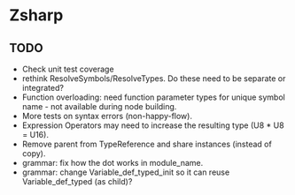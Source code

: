 ﻿# Zsharp

## TODO

- Check unit test coverage
- rethink ResolveSymbols/ResolveTypes. Do these need to be separate or integrated?
- Function overloading: need function parameter types for unique symbol name - not available during node building.
- More tests on syntax errors (non-happy-flow).
- Expression Operators may need to increase the resulting type (U8 * U8 = U16).
- Remove parent from TypeReference and share instances (instead of copy).
- grammar: fix how the dot works in module_name.
- grammar: change Variable_def_typed_init so it can reuse Variable_def_typed (as child)?
